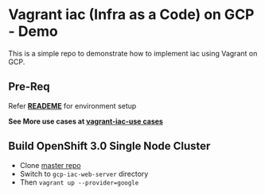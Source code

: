 # Vagrant iac (Infra as a Code) on GCP - Demo

This is a simple repo to demonstrate how to implement iac using Vagrant on GCP. 

## Pre-Req

Refer **[READEME](https://github.com/ginigangadharan/vagrant-iac-usecases/blob/master/README.md)** for environment setup

**See More use cases at [vagrant-iac-use cases](https://github.com/ginigangadharan/vagrant-iac-usecases)**

## Build OpenShift 3.0 Single Node Cluster
- Clone [master repo](https://github.com/ginigangadharan/vagrant-iac-usecases)
- Switch to `gcp-iac-web-server` directory
- Then `vagrant up --provider=google`